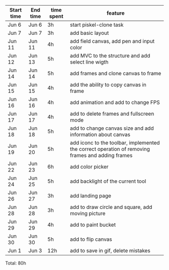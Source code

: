 | Start time  | End time | time spent | feature |
|-----------|-------------|-------------|-------------|
| Jun 6 | Jun 6 | 3h | start piskel-clone task |
| Jun 7 | Jun 7 | 3h | add basic layout |
| Jun 11 | Jun 11 | 4h | add field canvas, add pen and input color |
| Jun 12 | Jun 13 | 5h | add MVC to the structure and add select line wigth |
| Jun 14 | Jun 14 | 5h | add frames and clone canvas to frame |
| Jun 15 | Jun 15 | 4h | add the ability to copy canvas in frame |
| Jun 16 | Jun 16 | 4h | add animation and add to change FPS |
| Jun 17 | Jun 17 | 4h | add to delete frames and fullscreen mode |
| Jun 18 | Jun 18 | 5h | add to change canvas size and add information about canvas|
| Jun 19 | Jun 20 | 5h | add iconc to the toolbar, implemented the correct operation of removing frames and adding frames  |
| Jun 22 | Jun 23 | 6h | add color picker |
| Jun 24 | Jun 25 | 5h | add backlight of the current tool |
| Jun 26 | Jun 27 | 3h | add landing page |
| Jun 28 | Jun 28 | 3h | add to draw circle and square, add moving picture |
| Jun 29 | Jun 29 | 4h | add to paint bucket |
| Jun 30 | Jun 30 | 5h | add to flip canvas |
| Jun 1 | Jun 3 | 12h | add to save in gif, delete mistakes |

Total: 80h
 